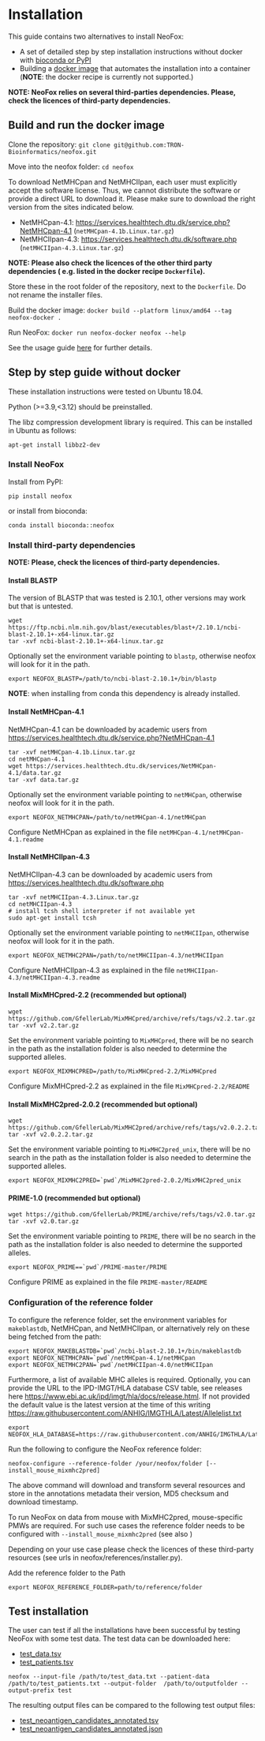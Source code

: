 # Installation

This guide contains two alternatives to install NeoFox:
- A set of detailed step by step installation instructions without docker with [bioconda or PyPI](##step-by-step-guide-without-docker)
- Building a [docker image](##build-and-run-the-docker-image) that automates the installation into a container (**NOTE**: the docker recipe is currently not supported.)

**NOTE: NeoFox relies on several third-parties dependencies. Please, check the licences of third-party dependencies.**

## Build and run the docker image

Clone the repository: `git clone git@github.com:TRON-Bioinformatics/neofox.git`

Move into the neofox folder: `cd neofox`

To download NetMHCpan and NetMHCIIpan, each user must explicitly accept the software license. Thus, we cannot
distribute the software or provide a direct URL to download it. Please make sure to download the right version from 
the sites indicated below.

- NetMHCpan-4.1: https://services.healthtech.dtu.dk/service.php?NetMHCpan-4.1 (`netMHCpan-4.1b.Linux.tar.gz`)
- NetMHCIIpan-4.3: https://services.healthtech.dtu.dk/software.php (`netMHCIIpan-4.3.Linux.tar.gz`)

**NOTE: Please also check the licences of the other third party dependencies ( e.g. listed in the docker recipe `Dockerfile`).** 

Store these in the root folder of the repository, next to the `Dockerfile`. Do not rename the installer files.

Build the docker image: `docker build --platform linux/amd64 --tag neofox-docker .`

Run NeoFox: `docker run neofox-docker neofox --help`

See the usage guide [here](03_03_usage.md) for further details.


## Step by step guide without docker

These installation instructions were tested on Ubuntu 18.04.

Python (>=3.9,<3.12) should be preinstalled.

The libz compression development library is required. This can be installed in Ubuntu as follows:
```
apt-get install libbz2-dev
```

### Install NeoFox

Install from PyPI:
```
pip install neofox
```

or install from bioconda:
```
conda install bioconda::neofox
```

### Install third-party dependencies

**NOTE: Please, check the licences of third-party dependencies.**


#### Install BLASTP

The version of BLASTP that was tested is 2.10.1, other versions may work but that is untested.
```
wget https://ftp.ncbi.nlm.nih.gov/blast/executables/blast+/2.10.1/ncbi-blast-2.10.1+-x64-linux.tar.gz
tar -xvf ncbi-blast-2.10.1+-x64-linux.tar.gz
```

Optionally set the environment variable pointing to `blastp`, otherwise neofox will look for it in the path.
```
export NEOFOX_BLASTP=/path/to/ncbi-blast-2.10.1+/bin/blastp
```

**NOTE**: when installing from conda this dependency is already installed.

#### Install NetMHCpan-4.1

NetMHCpan-4.1 can be downloaded by academic users from https://services.healthtech.dtu.dk/service.php?NetMHCpan-4.1

```
tar -xvf netMHCpan-4.1b.Linux.tar.gz
cd netMHCpan-4.1
wget https://services.healthtech.dtu.dk/services/NetMHCpan-4.1/data.tar.gz
tar -xvf data.tar.gz
```

Optionally set the environment variable pointing to `netMHCpan`, otherwise neofox will look for it in the path.
```
export NEOFOX_NETMHCPAN=/path/to/netMHCpan-4.1/netMHCpan
```

Configure NetMHCpan as explained in the file `netMHCpan-4.1/netMHCpan-4.1.readme`


#### Install NetMHCIIpan-4.3

NetMHCIIpan-4.3 can be downloaded by academic users from https://services.healthtech.dtu.dk/software.php

```
tar -xvf netMHCIIpan-4.3.Linux.tar.gz
cd netMHCIIpan-4.3
# install tcsh shell interpreter if not available yet
sudo apt-get install tcsh
```

Optionally set the environment variable pointing to `netMHCIIpan`, otherwise neofox will look for it in the path.
```
export NEOFOX_NETMHC2PAN=/path/to/netMHCIIpan-4.3/netMHCIIpan
```

Configure NetMHCIIpan-4.3 as explained in the file `netMHCIIpan-4.3/netMHCIIpan-4.3.readme`
         

#### Install MixMHCpred-2.2 (recommended but optional)

```
wget https://github.com/GfellerLab/MixMHCpred/archive/refs/tags/v2.2.tar.gz
tar -xvf v2.2.tar.gz
```

Set the environment variable pointing to `MixMHCpred`, there will be no search in the path as the installation folder
is also needed to determine the supported alleles.
```
export NEOFOX_MIXMHCPRED=/path/to/MixMHCpred-2.2/MixMHCpred
```

Configure MixMHCpred-2.2 as explained in the file `MixMHCpred-2.2/README`



#### Install MixMHC2pred-2.0.2 (recommended but optional)

```
wget https://github.com/GfellerLab/MixMHC2pred/archive/refs/tags/v2.0.2.2.tar.gz
tar -xvf v2.0.2.2.tar.gz
```

Set the environment variable pointing to `MixMHC2pred_unix`, there will be no search in the path as the installation 
folder is also needed to determine the supported alleles.
```
export NEOFOX_MIXMHC2PRED=`pwd`/MixMHC2pred-2.0.2/MixMHC2pred_unix
```

#### PRIME-1.0 (recommended but optional)

```
wget https://github.com/GfellerLab/PRIME/archive/refs/tags/v2.0.tar.gz
tar -xvf v2.0.tar.gz
```

Set the environment variable pointing to `PRIME`, there will be no search in the path as the installation folder
is also needed to determine the supported alleles.
```
export NEOFOX_PRIME==`pwd`/PRIME-master/PRIME
```

Configure PRIME as explained in the file `PRIME-master/README`

### Configuration of the reference folder 

To configure the reference folder, set the environment variables for `makeblastdb`, NetMHCpan, and NetMHCIIpan,
 or alternatively rely on these being fetched from the path:

```
export NEOFOX_MAKEBLASTDB=`pwd`/ncbi-blast-2.10.1+/bin/makeblastdb
export NEOFOX_NETMHCPAN=`pwd`/netMHCpan-4.1/netMHCpan
export NEOFOX_NETMHC2PAN=`pwd`/netMHCIIpan-4.0/netMHCIIpan
```

Furthermore, a list of available MHC alleles is required. Optionally, you can provide the URL to the IPD-IMGT/HLA database CSV table, see releases here https://www.ebi.ac.uk/ipd/imgt/hla/docs/release.html. 
If not provided the default value is the latest version at the time of this writing https://raw.githubusercontent.com/ANHIG/IMGTHLA/Latest/Allelelist.txt

```
export NEOFOX_HLA_DATABASE=https://raw.githubusercontent.com/ANHIG/IMGTHLA/Latest/Allelelist.txt
```

Run the following to configure the NeoFox reference folder:
```
neofox-configure --reference-folder /your/neofox/folder [--install_mouse_mixmhc2pred]
```


The above command will download and transform several resources and store in the annotations metadata their version, MD5 checksum and 
download timestamp. 


To run NeoFox on data from mouse with MixMHC2pred, mouse-specific PMWs are required. For such use cases the reference folder needs to be configured with `--install_mouse_mixmhc2pred` (see also )

Depending on your use case please check the licences of these third-party resources (see urls in neofox/references/installer.py). 



Add the reference folder to the Path
```
export NEOFOX_REFERENCE_FOLDER=path/to/reference/folder
```

## Test installation   

The user can test if all the installations have been successful by testing NeoFox with some test data. 
The test data can be downloaded here:

* [test_data.tsv](_static/test_data.tsv)
* [test_patients.tsv](_static/test_patients.tsv)

````commandline
neofox --input-file /path/to/test_data.txt --patient-data /path/to/test_patients.txt --output-folder  /path/to/outputfolder --output-prefix test
````

The resulting output files can be compared to the following test output files:

* [test_neoantigen_candidates_annotated.tsv](_static/test_neoantigen_candidates_annotated.tsv)
* [test_neoantigen_candidates_annotated.json](_static/test_neoantigen_candidates_annotated.json)

